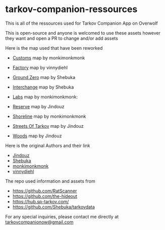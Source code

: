 # tarkov-companion-ressources
This is all of the ressources used for Tarkov Companion App on Overwolf

This is open-source and anyone is welcomed to use these assets however they want and open a PR to change and/or add assets

Here is the map used that have been reworked

- [Customs](https://www.reddit.com/r/EscapefromTarkov/comments/i1cxu6/version_2_updated_customs_map_for_127_with_loot) map by monkimonkmonk

- [Factory](https://github.com/vinnydiehl/tarkovraphy/tree/main/factory) map by vinnydiehl

- [Ground Zero](https://github.com/TarkovTracker/tarkovdata/blob/master/maps/GroundZero.svg) map by Shebuka

- [Interchange](https://github.com/TarkovTracker/tarkovdata/blob/master/maps/Interchange.svg) map by Shebuka

- [Labs](https://www.reddit.com/r/EscapefromTarkov/comments/hu4su9/2d_map_for_labs_with_loot_and_callouts_more_links) map by monkimonkmonk: 

- [Reserve](https://imgur.com/tKZmDXD) map by Jindouz

- [Shoreline](https://www.reddit.com/r/EscapefromTarkov/comments/i64j06/shoreline_map_for_127_with_loot_caches_extracts) map by monkimonkmonk

- [Streets Of Tarkov](https://www.reddit.com/r/EscapefromTarkov/comments/18zvpgx/streets_of_tarkov_v5_expansion_2_update) map by Jindouz

- [Woods](https://www.reddit.com/r/EscapefromTarkov/comments/kp491k/expanded_woods_map_v5_entirely_remade_to_match) map by Jindouz


Here is the original Authors and their link
- [Jindouz](https://www.reddit.com/user/Jindouz)
- [Shebuka](https://github.com/Shebuka)
- [monkimonkmonk](https://www.reddit.com/user/monkimonkimonk)
- [vinnydiehl](https://github.com/vinnydiehl)

The repo used information and assets from
- https://github.com/RatScanner
- https://github.com/the-hideout
- https://hub.sp-tarkov.com/
- https://github.com/Shebuka/tarkovdata

For any special inquiries, please contact me directly at tarkovcompanionow@gmail.com

